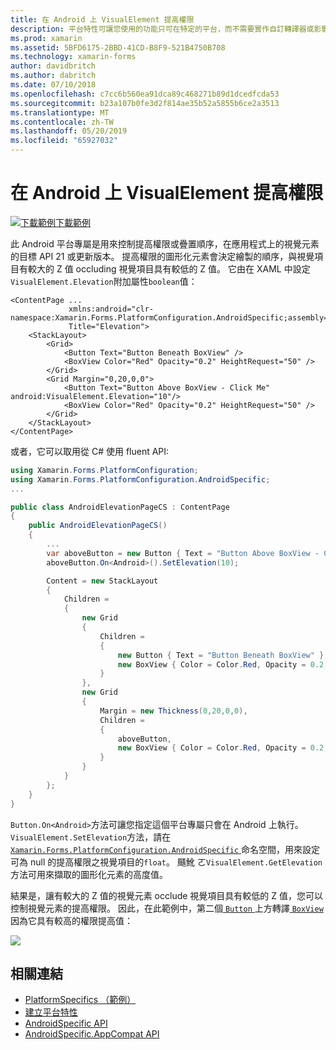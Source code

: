 ```yaml
---
title: 在 Android 上 VisualElement 提高權限
description: 平台特性可讓您使用的功能只可在特定的平台，而不需要實作自訂轉譯器或影響。 這篇文章說明如何使用 Android 平台專屬控制的權限提升 VisualElements API 21 或更新版本為目標的應用程式。
ms.prod: xamarin
ms.assetid: 5BFD6175-2BBD-41CD-B8F9-521B4750B708
ms.technology: xamarin-forms
author: davidbritch
ms.author: dabritch
ms.date: 07/10/2018
ms.openlocfilehash: c7cc6b560ea91dca89c468271b89d1dcedfcda53
ms.sourcegitcommit: b23a107b0fe3d2f814ae35b52a5855b6ce2a3513
ms.translationtype: MT
ms.contentlocale: zh-TW
ms.lasthandoff: 05/20/2019
ms.locfileid: "65927032"
---
```

# <a name="visualelement-elevation-on-android"></a>在 Android 上 VisualElement 提高權限

[![下載範例](~/media/shared/download.png)下載範例](https://developer.xamarin.com/samples/xamarin-forms/UserInterface/PlatformSpecifics/)

此 Android 平台專屬是用來控制提高權限或疊置順序，在應用程式上的視覺元素的目標 API 21 或更新版本。 提高權限的圖形化元素會決定繪製的順序，與視覺項目有較大的 Z 值 occluding 視覺項目具有較低的 Z 值。 它由在 XAML 中設定`VisualElement.Elevation`附加屬性`boolean`值：

```xaml
<ContentPage ...
             xmlns:android="clr-namespace:Xamarin.Forms.PlatformConfiguration.AndroidSpecific;assembly=Xamarin.Forms.Core"
             Title="Elevation">
    <StackLayout>
        <Grid>
            <Button Text="Button Beneath BoxView" />
            <BoxView Color="Red" Opacity="0.2" HeightRequest="50" />
        </Grid>        
        <Grid Margin="0,20,0,0">
            <Button Text="Button Above BoxView - Click Me" android:VisualElement.Elevation="10"/>
            <BoxView Color="Red" Opacity="0.2" HeightRequest="50" />
        </Grid>
    </StackLayout>
</ContentPage>
```

或者，它可以取用從 C# 使用 fluent API:

```csharp
using Xamarin.Forms.PlatformConfiguration;
using Xamarin.Forms.PlatformConfiguration.AndroidSpecific;
...

public class AndroidElevationPageCS : ContentPage
{
    public AndroidElevationPageCS()
    {
        ...
        var aboveButton = new Button { Text = "Button Above BoxView - Click Me" };
        aboveButton.On<Android>().SetElevation(10);

        Content = new StackLayout
        {
            Children =
            {
                new Grid
                {
                    Children =
                    {
                        new Button { Text = "Button Beneath BoxView" },
                        new BoxView { Color = Color.Red, Opacity = 0.2, HeightRequest = 50 }
                    }
                },
                new Grid
                {
                    Margin = new Thickness(0,20,0,0),
                    Children =
                    {
                        aboveButton,
                        new BoxView { Color = Color.Red, Opacity = 0.2, HeightRequest = 50 }
                    }
                }
            }
        };
    }
}
```

`Button.On<Android>`方法可讓您指定這個平台專屬只會在 Android 上執行。 `VisualElement.SetElevation`方法，請在[ `Xamarin.Forms.PlatformConfiguration.AndroidSpecific` ](xref:Xamarin.Forms.PlatformConfiguration.AndroidSpecific)命名空間，用來設定可為 null 的提高權限之視覺項目的`float`。 颾魤 ㄛ`VisualElement.GetElevation`方法可用來擷取的圖形化元素的高度值。

結果是，讓有較大的 Z 值的視覺元素 occlude 視覺項目具有較低的 Z 值，您可以控制視覺元素的提高權限。 因此，在此範例中，第二個[ `Button` ](xref:Xamarin.Forms.Button)上方轉譯[ `BoxView` ](xref:Xamarin.Forms.BoxView)因為它具有較高的權限提高值：

![](visualelement-elevation-images/elevation.png)

## <a name="related-links"></a>相關連結

- [PlatformSpecifics （範例）](https://developer.xamarin.com/samples/xamarin-forms/UserInterface/PlatformSpecifics/)
- [建立平台特性](~/xamarin-forms/platform/platform-specifics/index.md#creating-platform-specifics)
- [AndroidSpecific API](xref:Xamarin.Forms.PlatformConfiguration.AndroidSpecific)
- [AndroidSpecific.AppCompat API](xref:Xamarin.Forms.PlatformConfiguration.AndroidSpecific.AppCompat)
